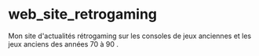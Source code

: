 # web_site_retrogaming
Mon site d'actualités rétrogaming sur les consoles de jeux anciennes et les jeux anciens des années 70 à 90 .
